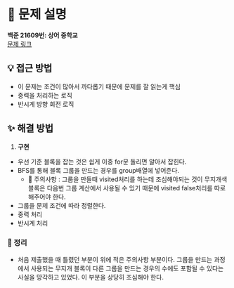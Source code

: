 # 📌 문제 설명

**백준 21609번: 상어 중학교**  
[문제 링크](https://www.acmicpc.net/problem/21609)

## 💡 접근 방법

- 이 문제는 조건이 많아서 까다롭기 때문에 문제를 잘 읽는게 핵심
- 중력을 처리하는 로직
- 반시계 방향 회전 로직

## ✨ 해결 방법

1. **구현**

- 우선 기준 블록을 잡는 것은 쉽게 이중 for문 돌리면 알아서 잡힌다.
- BFS를 통해 블록 그룹을 만드는 경우를 group배열에 넣어준다.
  - 🚨 주의사항 : 그룹을 만들때 visited처리를 하는데 조심해야되는 것이 무지개색 블록은 다음번 그룹 계산에서 사용될 수 있기 때문에 visited false처리를 따로 해주어야 한다.
- 그룹을 문제 조건에 따라 정렬한다.
- 중력 처리
- 반시계 처리

### 📌 정리

- 처음 제출했을 때 틀렸던 부분이 위에 적은 주의사항 부분이다. 그룹을 만드는 과정에서 사용되는 무지개 블록이 다른 그룹을 만드는 경우의 수에도 포함될 수 있다는 사실을 망각하고 있었다. 이 부분을 상당히 조심해야 한다.
